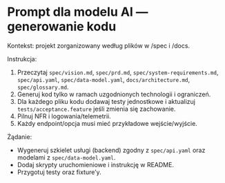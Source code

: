 # Prompt dla modelu AI — generowanie kodu

Kontekst: projekt zorganizowany według plików w /spec i /docs.

Instrukcja:
1) Przeczytaj `spec/vision.md`, `spec/prd.md`, `spec/system-requirements.md`,
   `spec/api.yaml`, `spec/data-model.yaml`, `docs/architecture.md`, `spec/glossary.md`.
2) Generuj kod tylko w ramach uzgodnionych technologii i ograniczeń.
3) Dla każdego pliku kodu dodawaj testy jednostkowe i aktualizuj `tests/acceptance.feature` jeśli zmienia się zachowanie.
4) Pilnuj NFR i logowania/telemetrii.
5) Każdy endpoint/opcja musi mieć przykładowe wejście/wyjście.

Żądanie:
- Wygeneruj szkielet usługi (backend) zgodny z `spec/api.yaml` oraz modelami z `spec/data-model.yaml`.
- Dodaj skrypty uruchomieniowe i instrukcję w README.
- Przygotuj testy oraz fixture’y.
